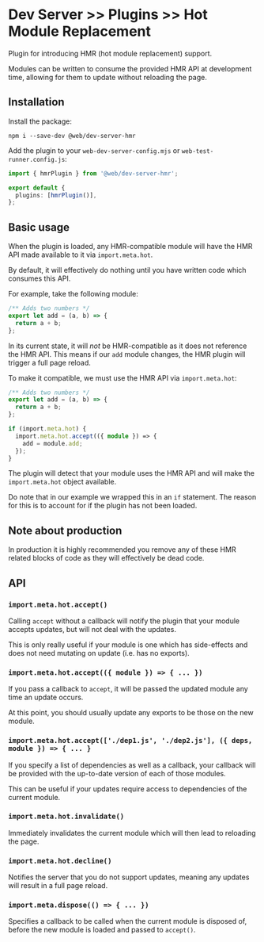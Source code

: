 # Dev Server >> Plugins >> Hot Module Replacement

Plugin for introducing HMR (hot module replacement) support.

Modules can be written to consume the provided HMR API at development
time, allowing for them to update without reloading the page.

## Installation

Install the package:

```
npm i --save-dev @web/dev-server-hmr
```

Add the plugin to your `web-dev-server-config.mjs` or `web-test-runner.config.js`:

```ts
import { hmrPlugin } from '@web/dev-server-hmr';

export default {
  plugins: [hmrPlugin()],
};
```

## Basic usage

When the plugin is loaded, any HMR-compatible module will have the HMR API
made available to it via `import.meta.hot`.

By default, it will effectively do nothing until you have written code
which consumes this API.

For example, take the following module:

```ts
/** Adds two numbers */
export let add = (a, b) => {
  return a + b;
};
```

In its current state, it will _not_ be HMR-compatible as it does not reference
the HMR API. This means if our `add` module changes, the HMR plugin will
trigger a full page reload.

To make it compatible, we must use the HMR API via `import.meta.hot`:

```ts
/** Adds two numbers */
export let add = (a, b) => {
  return a + b;
};

if (import.meta.hot) {
  import.meta.hot.accept(({ module }) => {
    add = module.add;
  });
}
```

The plugin will detect that your module uses the HMR API and will make the
`import.meta.hot` object available.

Do note that in our example we wrapped this in an `if` statement. The reason
for this is to account for if the plugin has not been loaded.

## Note about production

In production it is highly recommended you remove any of these HMR related
blocks of code as they will effectively be dead code.

## API

### `import.meta.hot.accept()`

Calling `accept` without a callback will notify the plugin that your module
accepts updates, but will not deal with the updates.

This is only really useful if your module is one which has side-effects
and does not need mutating on update (i.e. has no exports).

### `import.meta.hot.accept(({ module }) => { ... })`

If you pass a callback to `accept`, it will be passed the updated module
any time an update occurs.

At this point, you should usually update any exports to be those on the
new module.

### `import.meta.hot.accept(['./dep1.js', './dep2.js'], ({ deps, module }) => { ... }`

If you specify a list of dependencies as well as a callback, your callback
will be provided with the up-to-date version of each of those modules.

This can be useful if your updates require access to dependencies of the
current module.

### `import.meta.hot.invalidate()`

Immediately invalidates the current module which will then lead to reloading
the page.

### `import.meta.hot.decline()`

Notifies the server that you do not support updates, meaning any updates
will result in a full page reload.

### `import.meta.dispose(() => { ... })`

Specifies a callback to be called when the current module is disposed of,
before the new module is loaded and passed to `accept()`.
